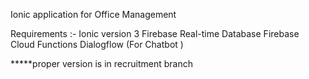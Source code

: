 Ionic application for Office Management 

Requirements :-
Ionic version 3 
Firebase Real-time Database 
Firebase Cloud Functions 
Dialogflow (For Chatbot ) 


*****proper version is in recruitment branch 

